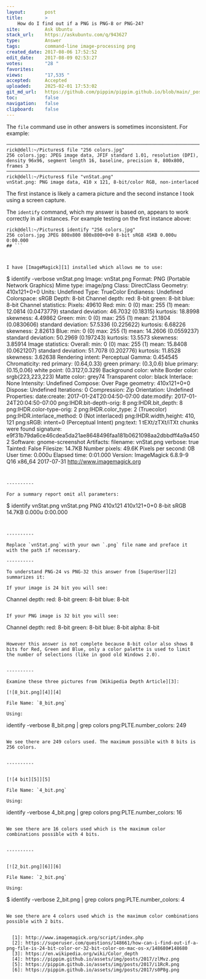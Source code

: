 ```yaml
---
layout:       post
title:        >
    How do I find out if a PNG is PNG-8 or PNG-24?
site:         Ask Ubuntu
stack_url:    https://askubuntu.com/q/943627
type:         Answer
tags:         command-line image-processing png
created_date: 2017-08-06 17:52:52
edit_date:    2017-08-09 02:53:27
votes:        "28 "
favorites:    
views:        "17,535 "
accepted:     Accepted
uploaded:     2025-02-01 17:53:02
git_md_url:   https://github.com/pippim/pippim.github.io/blob/main/_posts/2017/2017-08-06-How-do-I-find-out-if-a-PNG-is-PNG-8-or-PNG-24_.md
toc:          false
navigation:   false
clipboard:    false
---
```


The `file` command use in other answers is sometimes inconsistent. For example:

``` 
───────────────────────────────────────────────────────────────────────────────
rick@dell:~/Pictures$ file "256 colors.jpg"
256 colors.jpg: JPEG image data, JFIF standard 1.01, resolution (DPI), density 96x96, segment length 16, baseline, precision 8, 800x800, frames 3
───────────────────────────────────────────────────────────────────────────────
rick@dell:~/Pictures$ file "vnStat.png"
vnStat.png: PNG image data, 410 x 121, 8-bit/color RGB, non-interlaced
```

The first instance is likely a camera picture and the second instance I took using a screen capture.

The `identify` command, which my answer is based on, appears to work correctly in all instances. For example testing on the first instance above:

``` 
rick@dell:~/Pictures$ identify "256 colors.jpg"
256 colors.jpg JPEG 800x800 800x800+0+0 8-bit sRGB 45KB 0.000u 0:00.000
## ```



I have [ImageMagick][1] installed which allows me to use:

``` 
$ identify -verbose vnStat.png
Image: vnStat.png
  Format: PNG (Portable Network Graphics)
  Mime type: image/png
  Class: DirectClass
  Geometry: 410x121+0+0
  Units: Undefined
  Type: TrueColor
  Endianess: Undefined
  Colorspace: sRGB
  Depth: 8-bit
  Channel depth:
    red: 8-bit
    green: 8-bit
    blue: 8-bit
  Channel statistics:
    Pixels: 49610
    Red:
      min: 0 (0)
      max: 255 (1)
      mean: 12.0814 (0.0473779)
      standard deviation: 46.7032 (0.18315)
      kurtosis: 18.8998
      skewness: 4.49862
    Green:
      min: 0 (0)
      max: 255 (1)
      mean: 21.1804 (0.0830606)
      standard deviation: 57.5336 (0.225622)
      kurtosis: 6.68226
      skewness: 2.82613
    Blue:
      min: 0 (0)
      max: 255 (1)
      mean: 14.2606 (0.0559237)
      standard deviation: 50.2969 (0.197243)
      kurtosis: 13.5573
      skewness: 3.85914
  Image statistics:
    Overall:
      min: 0 (0)
      max: 255 (1)
      mean: 15.8408 (0.0621207)
      standard deviation: 51.7078 (0.202776)
      kurtosis: 11.8528
      skewness: 3.62638
  Rendering intent: Perceptual
  Gamma: 0.454545
  Chromaticity:
    red primary: (0.64,0.33)
    green primary: (0.3,0.6)
    blue primary: (0.15,0.06)
    white point: (0.3127,0.329)
  Background color: white
  Border color: srgb(223,223,223)
  Matte color: grey74
  Transparent color: black
  Interlace: None
  Intensity: Undefined
  Compose: Over
  Page geometry: 410x121+0+0
  Dispose: Undefined
  Iterations: 0
  Compression: Zip
  Orientation: Undefined
  Properties:
    date:create: 2017-01-24T20:04:50-07:00
    date:modify: 2017-01-24T20:04:50-07:00
    png:IHDR.bit-depth-orig: 8
    png:IHDR.bit_depth: 8
    png:IHDR.color-type-orig: 2
    png:IHDR.color_type: 2 (Truecolor)
    png:IHDR.interlace_method: 0 (Not interlaced)
    png:IHDR.width,height: 410, 121
    png:sRGB: intent=0 (Perceptual Intent)
    png:text: 1 tEXt/zTXt/iTXt chunks were found
    signature: e9f31b79da6ce46cdea5da21ae8648496faa181b0621098aa2dbbdff4a9a4502
    Software: gnome-screenshot
  Artifacts:
    filename: vnStat.png
    verbose: true
  Tainted: False
  Filesize: 14.7KB
  Number pixels: 49.6K
  Pixels per second: 0B
  User time: 0.000u
  Elapsed time: 0:01.000
  Version: ImageMagick 6.8.9-9 Q16 x86_64 2017-07-31 http://www.imagemagick.org
```


----------

For a summary report omit all parameters:

``` 
$ identify vnStat.png
vnStat.png PNG 410x121 410x121+0+0 8-bit sRGB 14.7KB 0.000u 0:00.000
```


----------

Replace `vnStat.png` with your own `.png` file name and preface it with the path if necessary.

----------

To understand PNG-24 vs PNG-32 this answer from [SuperUser][2] summarizes it:

If your image is 24 bit you will see:

``` 
Channel depth:
  red: 8-bit
  green: 8-bit
  blue: 8-bit
```

If your PNG image is 32 bit you will see:

``` 
Channel depth:
  red: 8-bit
  green: 8-bit
  blue: 8-bit
  alpha: 8-bit
```

However this answer is not complete because 8-bit color also shows 8 bits for Red, Green and Blue, only a color palette is used to limit the number of selections (like in good old Windows 2.0).


----------

Examine these three pictures from [Wikipedia Depth Article][3]:

[![8_bit.png][4]][4]

File Name: `8_bit.png`

Using:

``` 
identify -verbose  8_bit.png | grep colors
    png:PLTE.number_colors: 249
```

We see there are 249 colors used. The maximum possible with 8 bits is 256 colors.


----------


[![4 bit][5]][5]

File Name: `4_bit.png`

Using:

``` 
identify -verbose  4_bit.png | grep colors
    png:PLTE.number_colors: 16
```

We see there are 16 colors used which is the maximum color combinations possible with 4 bits.


----------


[![2_bit.png][6]][6]

File Name: `2_bit.png`

Using:

``` 
$ identify -verbose  2_bit.png | grep colors
    png:PLTE.number_colors: 4
```

We see there are 4 colors used which is the maximum color combinations possible with 2 bits.


  [1]: http://www.imagemagick.org/script/index.php
  [2]: https://superuser.com/questions/148661/how-can-i-find-out-if-a-png-file-is-24-bit-color-or-32-bit-color-on-mac-os-x/148680#148680
  [3]: https://en.wikipedia.org/wiki/Color_depth
  [4]: https://pippim.github.io/assets/img/posts/2017/zlMvz.png
  [5]: https://pippim.github.io/assets/img/posts/2017/i1RcR.png
  [6]: https://pippim.github.io/assets/img/posts/2017/s0P8g.png


